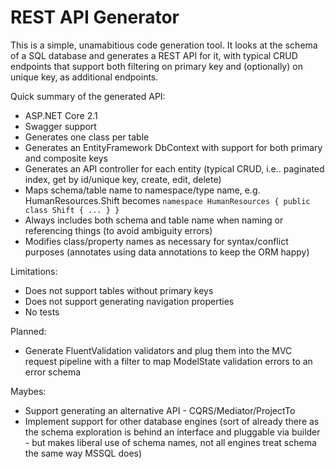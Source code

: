 # REST API Generator

This is a simple, unamabitious code generation tool. It looks at the schema of a SQL database 
and generates a REST API for it, with typical CRUD endpoints that support both filtering on 
primary key and (optionally) on unique key, as additional endpoints.

Quick summary of the generated API:

* ASP.NET Core 2.1
* Swagger support
* Generates one class per table 
* Generates an EntityFramework DbContext with support for both primary and composite keys
* Generates an API controller for each entity (typical CRUD, i.e.. paginated index, get by id/unique key, create, edit, delete)
* Maps schema/table name to namespace/type name, e.g. HumanResources.Shift becomes `namespace HumanResources { public class Shift { ... } }`
* Always includes both schema and table name when naming or referencing things (to avoid ambiguity errors)
* Modifies class/property names as necessary for syntax/conflict purposes (annotates using data annotations to keep the ORM happy)

Limitations:

* Does not support tables without primary keys
* Does not support generating navigation properties
* No tests

Planned:

* Generate FluentValidation validators and plug them into the MVC request pipeline with a filter to map ModelState validation errors
to an error schema

Maybes:

* Support generating an alternative API - CQRS/Mediator/ProjectTo
* Implement support for other database engines (sort of already there as the schema exploration is behind an interface and 
pluggable via builder - but makes liberal use of schema names, not all engines treat schema the same way MSSQL does)
